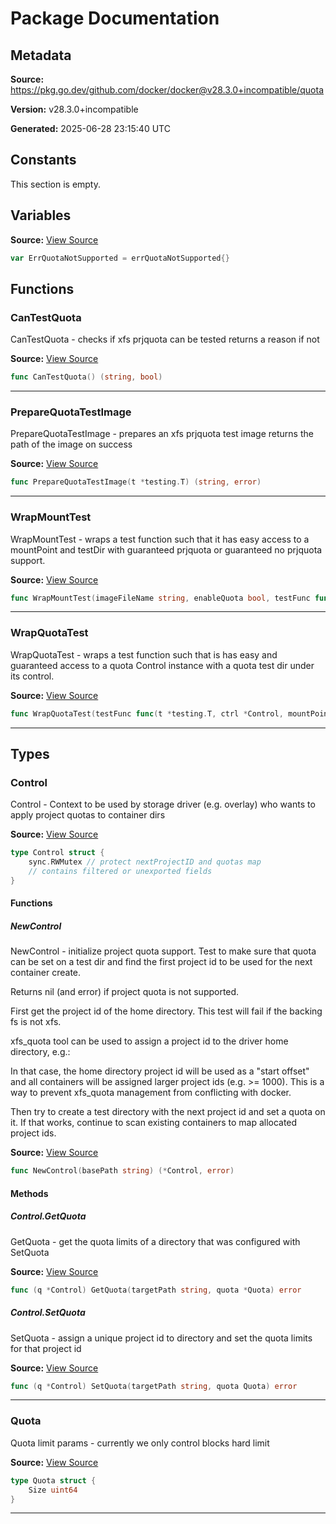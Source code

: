 # Package Documentation

## Metadata

**Source:** https://pkg.go.dev/github.com/docker/docker@v28.3.0+incompatible/quota

**Version:** v28.3.0+incompatible

**Generated:** 2025-06-28 23:15:40 UTC

## Constants

This section is empty.

## Variables

**Source:** [View Source](https://github.com/docker/docker/blob/v28.3.0/quota/errors.go#L8)

```go
var ErrQuotaNotSupported = errQuotaNotSupported{}
```

## Functions

### CanTestQuota

CanTestQuota - checks if xfs prjquota can be tested
returns a reason if not

**Source:** [View Source](https://github.com/docker/docker/blob/v28.3.0/quota/testhelpers.go#L15)  

```go
func CanTestQuota() (string, bool)
```

---

### PrepareQuotaTestImage

PrepareQuotaTestImage - prepares an xfs prjquota test image
returns the path of the image on success

**Source:** [View Source](https://github.com/docker/docker/blob/v28.3.0/quota/testhelpers.go#L28)  

```go
func PrepareQuotaTestImage(t *testing.T) (string, error)
```

---

### WrapMountTest

WrapMountTest - wraps a test function such that it has easy access to a mountPoint and testDir
with guaranteed prjquota or guaranteed no prjquota support.

**Source:** [View Source](https://github.com/docker/docker/blob/v28.3.0/quota/testhelpers.go#L75)  

```go
func WrapMountTest(imageFileName string, enableQuota bool, testFunc func(t *testing.T, mountPoint, backingFsDev, testDir string)) func(*testing.T)
```

---

### WrapQuotaTest

WrapQuotaTest - wraps a test function such that is has easy and guaranteed access to a quota Control
instance with a quota test dir under its control.

**Source:** [View Source](https://github.com/docker/docker/blob/v28.3.0/quota/testhelpers.go#L119)  

```go
func WrapQuotaTest(testFunc func(t *testing.T, ctrl *Control, mountPoint, testDir, testSubDir string)) func(t *testing.T, mountPoint, backingFsDev, testDir string)
```

---

## Types

### Control

Control - Context to be used by storage driver (e.g. overlay)
who wants to apply project quotas to container dirs

**Source:** [View Source](https://github.com/docker/docker/blob/v28.3.0/quota/types.go#L12)  

```go
type Control struct {
	sync.RWMutex // protect nextProjectID and quotas map
	// contains filtered or unexported fields
}
```

#### Functions

##### NewControl

NewControl - initialize project quota support.
Test to make sure that quota can be set on a test dir and find
the first project id to be used for the next container create.

Returns nil (and error) if project quota is not supported.

First get the project id of the home directory.
This test will fail if the backing fs is not xfs.

xfs_quota tool can be used to assign a project id to the driver home directory, e.g.:

In that case, the home directory project id will be used as a "start offset"
and all containers will be assigned larger project ids (e.g. >= 1000).
This is a way to prevent xfs_quota management from conflicting with docker.

Then try to create a test directory with the next project id and set a quota
on it. If that works, continue to scan existing containers to map allocated
project ids.

**Source:** [View Source](https://github.com/docker/docker/blob/v28.3.0/quota/projectquota.go#L120)  

```go
func NewControl(basePath string) (*Control, error)
```

#### Methods

##### Control.GetQuota

GetQuota - get the quota limits of a directory that was configured with SetQuota

**Source:** [View Source](https://github.com/docker/docker/blob/v28.3.0/quota/projectquota.go#L251)  

```go
func (q *Control) GetQuota(targetPath string, quota *Quota) error
```

##### Control.SetQuota

SetQuota - assign a unique project id to directory and set the quota limits
for that project id

**Source:** [View Source](https://github.com/docker/docker/blob/v28.3.0/quota/projectquota.go#L192)  

```go
func (q *Control) SetQuota(targetPath string, quota Quota) error
```

---

### Quota

Quota limit params - currently we only control blocks hard limit

**Source:** [View Source](https://github.com/docker/docker/blob/v28.3.0/quota/types.go#L6)  

```go
type Quota struct {
	Size uint64
}
```

---

